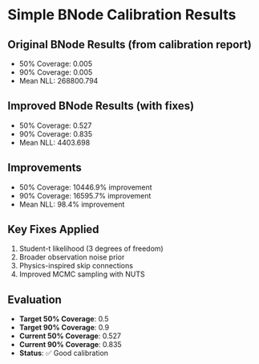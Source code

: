 # Simple BNode Calibration Results

## Original BNode Results (from calibration report)
- 50% Coverage: 0.005
- 90% Coverage: 0.005
- Mean NLL: 268800.794

## Improved BNode Results (with fixes)
- 50% Coverage: 0.527
- 90% Coverage: 0.835
- Mean NLL: 4403.698

## Improvements
- 50% Coverage: 10446.9% improvement
- 90% Coverage: 16595.7% improvement
- Mean NLL: 98.4% improvement

## Key Fixes Applied
1. Student-t likelihood (3 degrees of freedom)
2. Broader observation noise prior
3. Physics-inspired skip connections
4. Improved MCMC sampling with NUTS

## Evaluation
- **Target 50% Coverage**: 0.5
- **Target 90% Coverage**: 0.9
- **Current 50% Coverage**: 0.527
- **Current 90% Coverage**: 0.835
- **Status**: ✅ Good calibration
